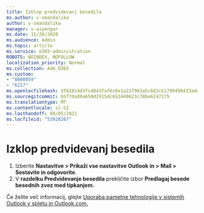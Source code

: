 ```yaml
---
title: Izklop predvidevanj besedila
ms.author: v-smandalika
author: v-smandalika
manager: v-aiyengar
ms.date: 11/20/2020
ms.audience: Admin
ms.topic: article
ms.service: o365-administration
ROBOTS: NOINDEX, NOFOLLOW
localization_priority: Normal
ms.collection: Adm_O365
ms.custom:
- "8000059"
- "6217"
ms.openlocfilehash: df62814d3fcd843faf6c6e1a227963a5c682cb1799498433ade15ab1b9e9a6fe
ms.sourcegitcommit: b5f7da89a650d2915dc652449623c78be6247175
ms.translationtype: MT
ms.contentlocale: sl-SI
ms.lasthandoff: 08/05/2021
ms.locfileid: "53920267"
---
```

# <a name="turn-off-text-predictions"></a>Izklop predvidevanj besedila

1. Izberite **Nastavitve > Prikaži vse nastavitve Outlook in > Mail > Sestavite in odgovorite**.
2. V **razdelku Predvidevanje besedila** prekličite izbor **Predlagaj besede besednih zvez med tipkanjem.**

Če želite več informacij, glejte [Uporaba pametne tehnologije v sistemih Outlook v spletu in Outlook.com.](https://support.microsoft.com/office/use-intelligent-technology-in-outlook-on-the-web-and-outlook-com-24b30683-8340-4b69-b8ac-4193ec528a70)